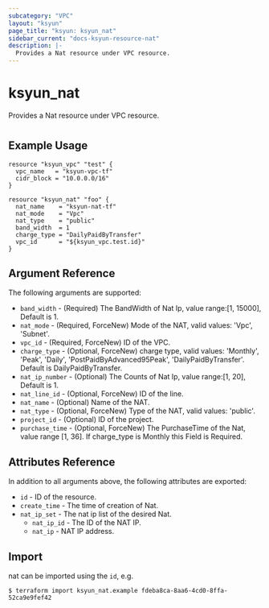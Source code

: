 ```yaml
---
subcategory: "VPC"
layout: "ksyun"
page_title: "ksyun: ksyun_nat"
sidebar_current: "docs-ksyun-resource-nat"
description: |-
  Provides a Nat resource under VPC resource.
---
```


# ksyun_nat

Provides a Nat resource under VPC resource.

#

## Example Usage

```hcl
resource "ksyun_vpc" "test" {
  vpc_name   = "ksyun-vpc-tf"
  cidr_block = "10.0.0.0/16"
}

resource "ksyun_nat" "foo" {
  nat_name    = "ksyun-nat-tf"
  nat_mode    = "Vpc"
  nat_type    = "public"
  band_width  = 1
  charge_type = "DailyPaidByTransfer"
  vpc_id      = "${ksyun_vpc.test.id}"
}
```

## Argument Reference

The following arguments are supported:

* `band_width` - (Required) The BandWidth of Nat Ip, value range:[1, 15000], Default is 1.
* `nat_mode` - (Required, ForceNew) Mode of the NAT, valid values: 'Vpc', 'Subnet'.
* `vpc_id` - (Required, ForceNew) ID of the VPC.
* `charge_type` - (Optional, ForceNew) charge type, valid values: 'Monthly', 'Peak', 'Daily', 'PostPaidByAdvanced95Peak', 'DailyPaidByTransfer'. Default is DailyPaidByTransfer.
* `nat_ip_number` - (Optional) The Counts of Nat Ip, value range:[1, 20], Default is 1.
* `nat_line_id` - (Optional, ForceNew) ID of the line.
* `nat_name` - (Optional) Name of the NAT.
* `nat_type` - (Optional, ForceNew) Type of the NAT, valid values: 'public'.
* `project_id` - (Optional) ID of the project.
* `purchase_time` - (Optional, ForceNew) The PurchaseTime of the Nat, value range [1, 36]. If charge_type is Monthly this Field is Required.

## Attributes Reference

In addition to all arguments above, the following attributes are exported:

* `id` - ID of the resource.
* `create_time` - The time of creation of Nat.
* `nat_ip_set` - The nat ip list of the desired Nat.
  * `nat_ip_id` - The ID of the NAT IP.
  * `nat_ip` - NAT IP address.


## Import

nat can be imported using the `id`, e.g.

```
$ terraform import ksyun_nat.example fdeba8ca-8aa6-4cd0-8ffa-52ca9e9fef42
```

